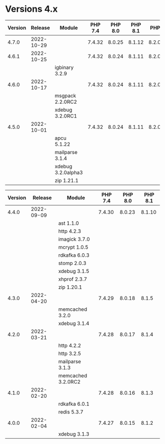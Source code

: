 <!-- markdownlint-disable MD013 -->
# Versions 4.x

| Version | Release    | Module             | PHP 7.4 | PHP 8.0 | PHP 8.1 | PHP 8.2  |
|---------|------------|--------------------|---------|---------|---------|----------|
| 4.7.0   | 2022-10-29 |                    | 7.4.32  | 8.0.25  | 8.1.12  | 8.2.0RC5 |
| 4.6.1   | 2022-10-25 |                    | 7.4.32  | 8.0.24  | 8.1.11  | 8.2.0RC4 |
|         |            | igbinary 3.2.9     |         |         |         |          |
| 4.6.0   | 2022-10-17 |                    | 7.4.32  | 8.0.24  | 8.1.11  | 8.2.0RC4 |
|         |            | msgpack 2.2.0RC2   |         |         |         |          |
|         |            | xdebug 3.2.0RC1    |         |         |         |          |
| 4.5.0   | 2022-10-01 |                    | 7.4.32  | 8.0.24  | 8.1.11  | 8.2.0RC3 |
|         |            | apcu 5.1.22        |         |         |         |          |
|         |            | mailparse 3.1.4    |         |         |         |          |
|         |            | xdebug 3.2.0alpha3 |         |         |         |          |
|         |            | zip 1.21.1         |         |         |         |          |

| Version | Release    | Module             | PHP 7.4 | PHP 8.0 | PHP 8.1 |
|---------|------------|--------------------|---------|---------|---------|
| 4.4.0   | 2022-09-09 |                    |  7.4.30 |  8.0.23 |  8.1.10 |
|         |            | ast 1.1.0          |         |         |         |
|         |            | http 4.2.3         |         |         |         |
|         |            | imagick 3.7.0      |         |         |         |
|         |            | mcrypt 1.0.5       |         |         |         |
|         |            | rdkafka 6.0.3      |         |         |         |
|         |            | stomp 2.0.3        |         |         |         |
|         |            | xdebug 3.1.5       |         |         |         |
|         |            | xhprof 2.3.7       |         |         |         |
|         |            | zip 1.20.1         |         |         |         |
| 4.3.0   | 2022-04-20 |                    |  7.4.29 |  8.0.18 |  8.1.5  |
|         |            | memcached 3.2.0    |         |         |         |
|         |            | xdebug 3.1.4       |         |         |         |
| 4.2.0   | 2022-03-21 |                    |  7.4.28 |  8.0.17 |  8.1.4  |
|         |            | http 4.2.2         |         |         |         |
|         |            | http 3.2.5         |         |         |         |
|         |            | mailparse 3.1.3    |         |         |         |
|         |            | memcached 3.2.0RC2 |         |         |         |
| 4.1.0   | 2022-02-20 |                    |  7.4.28 |  8.0.16 |  8.1.3  |
|         |            | rdkafka 6.0.1      |         |         |         |
|         |            | redis 5.3.7        |         |         |         |
| 4.0.0   | 2022-02-04 |                    |  7.4.27 |  8.0.15 |  8.1.2  |
|         |            | xdebug 3.1.3       |         |         |         |
